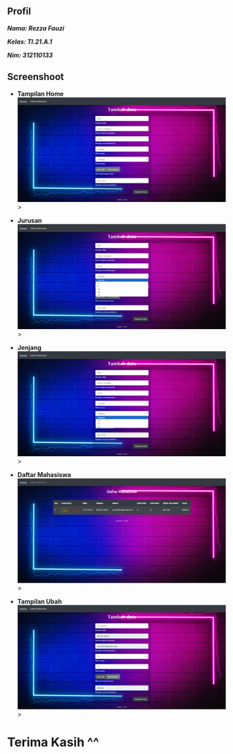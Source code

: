 ## Profil
**_<p>Nama: Rezza Fauzi</p>_**
**_<p>Kelas: TI.21.A.1</p>_**
**_<p>Nim: 312110133</p>_**



## Screenshoot

- **Tampilan Home**
![Tampilan Home](ss/1.png)>

- **Jurusan**
![Jurusan](ss/2.png)>

- **Jenjang**
![Jenjang](ss/3.png)>

- **Daftar Mahasiswa**
![Daftar Mahasiswa](ss/4.png)>

- **Tampilan Ubah**
![Tampilan Ubah](ss/5.png)>


# Terima Kasih ^^
